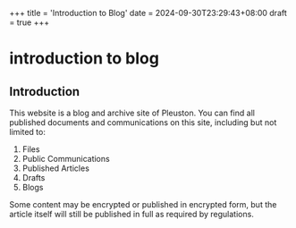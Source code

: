 +++
title = 'Introduction to Blog'
date = 2024-09-30T23:29:43+08:00
draft = true
+++
# introduction to blog
## Introduction

This website is a blog and archive site of Pleuston. You can find all published documents and communications on this site, including but not limited to:
1. Files
2. Public Communications
3. Published Articles
4. Drafts
5. Blogs

Some content may be encrypted or published in encrypted form, but the article itself will still be published in full as required by regulations.
